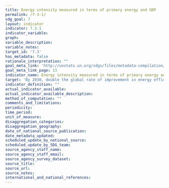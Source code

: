 ```yaml
---
title: Energy intensity measured in terms of primary energy and GDP
permalink: /7-3-1/
sdg_goal: 7
layout: indicator
indicator: 7.3.1
indicator_variable: 
graph: 
variable_description: 
variable_notes: 
target_id: '7.3'
has_metadata: false
rationale_interpretation: ""
goal_meta_link: 'http://unstats.un.org/sdgs/files/metadata-compilation/Metadata-Goal-7.pdf'
goal_meta_link_page: 13
indicator_name: Energy intensity measured in terms of primary energy and GDP
target: 'By 2030, double the global rate of improvement in energy efficiency.'
indicator_definition: ""
actual_indicator_available: 
actual_indicator_available_description: 
method_of_computation: ""
comments_and_limitations: 
periodicity: 
time_period: 
unit_of_measure: 
disaggregation_categories: 
disaggregation_geography: 
date_of_national_source_publication: 
date_metadata_updated: 
scheduled_update_by_national_source: 
scheduled_update_by_SDG_team: 
source_agency_staff_name: 
source_agency_staff_email: 
source_agency_survey_dataset: 
source_title: 
source_url: 
source_notes: 
international_and_national_references: 
---
```


